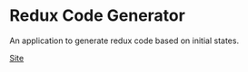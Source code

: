 # Redux Code Generator

An application to generate redux code based on initial states.

[Site]

[site]: https://redux-code-generator.netlify.com/
